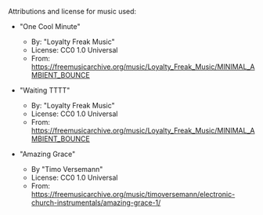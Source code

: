 Attributions and license for music used:

- "One Cool Minute"
  - By: "Loyalty Freak Music"
  - License: CC0 1.0 Universal
  - From: https://freemusicarchive.org/music/Loyalty_Freak_Music/MINIMAL_AMBIENT_BOUNCE

- "Waiting TTTT"
  - By: "Loyalty Freak Music"
  - License: CC0 1.0 Universal
  - From: https://freemusicarchive.org/music/Loyalty_Freak_Music/MINIMAL_AMBIENT_BOUNCE

- "Amazing Grace"
  - By "Timo Versemann"
  - License: CC0 1.0 Universal
  - From: https://freemusicarchive.org/music/timoversemann/electronic-church-instrumentals/amazing-grace-1/
  
  